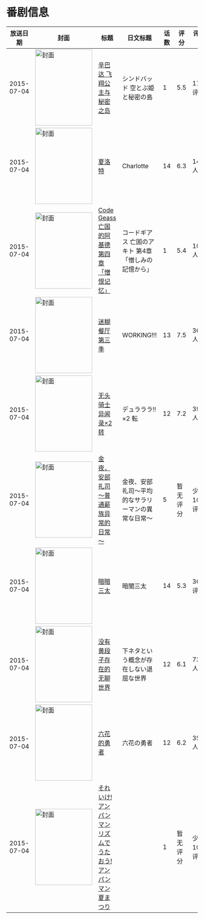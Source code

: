# 番剧信息

|放送日期|封面|标题|日文标题|话数|评分|评分人数|
|---|---|---|---|---|---|---|
|2015-07-04|<img src="https://lain.bgm.tv/pic/cover/c/89/6a/123270_fJZ9b.jpg" alt="封面" style="width:150px;height:200px;object-fit:cover;">|[辛巴达 飞翔公主与秘密之岛](https://bangumi.tv/subject/123270)|シンドバッド 空とぶ姫と秘密の島|1|5.5|17人评分|
|2015-07-04|<img src="https://lain.bgm.tv/pic/cover/c/9b/d6/120925_Zp040.jpg" alt="封面" style="width:150px;height:200px;object-fit:cover;">|[夏洛特](https://bangumi.tv/subject/120925)|Charlotte|14|6.3|14740人评分|
|2015-07-04|<img src="https://lain.bgm.tv/pic/cover/c/27/f0/113887_vbzIL.jpg" alt="封面" style="width:150px;height:200px;object-fit:cover;">|[Code Geass 亡国的阿基德 第四章「憎恨记忆」](https://bangumi.tv/subject/113887)|コードギアス 亡国のアキト 第4章「憎しみの記憶から」|1|5.4|1070人评分|
|2015-07-04|<img src="https://lain.bgm.tv/pic/cover/c/59/dc/110648_52R1q.jpg" alt="封面" style="width:150px;height:200px;object-fit:cover;">|[迷糊餐厅 第三季](https://bangumi.tv/subject/110648)|WORKING!!!|13|7.5|3649人评分|
|2015-07-04|<img src="https://lain.bgm.tv/pic/cover/c/53/ef/114967_U49lI.jpg" alt="封面" style="width:150px;height:200px;object-fit:cover;">|[无头骑士异闻录×2 转](https://bangumi.tv/subject/114967)|デュラララ!!×2 転|12|7.2|3901人评分|
|2015-07-04|<img src="https://lain.bgm.tv/pic/cover/c/a0/48/238436_5njr2.jpg" alt="封面" style="width:150px;height:200px;object-fit:cover;">|[金夜，安部礼司～普通薪族异常的日常～](https://bangumi.tv/subject/238436)|金夜、安部礼司～平均的なサラリーマンの異常な日常～|5|暂无评分|少于10人评分|
|2015-07-04|<img src="https://lain.bgm.tv/pic/cover/c/d1/ea/137576_Pu9u1.jpg" alt="封面" style="width:150px;height:200px;object-fit:cover;">|[暗暗三太](https://bangumi.tv/subject/137576)|暗闇三太|14|5.3|36人评分|
|2015-07-04|<img src="https://lain.bgm.tv/pic/cover/c/13/84/115780_TDTJi.jpg" alt="封面" style="width:150px;height:200px;object-fit:cover;">|[没有黄段子存在的无聊世界](https://bangumi.tv/subject/115780)|下ネタという概念が存在しない退屈な世界|12|6.1|7329人评分|
|2015-07-04|<img src="https://lain.bgm.tv/pic/cover/c/72/41/118067_1O0l2.jpg" alt="封面" style="width:150px;height:200px;object-fit:cover;">|[六花的勇者](https://bangumi.tv/subject/118067)|六花の勇者|12|6.2|3519人评分|
|2015-07-04|<img src="https://lain.bgm.tv/pic/cover/c/79/5e/480675_Q38Un.jpg" alt="封面" style="width:150px;height:200px;object-fit:cover;">|[それいけ!アンパンマン リズムでうたおう! アンパンマン夏まつり](https://bangumi.tv/subject/480675)||1|暂无评分|少于10人评分|
